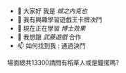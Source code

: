 - 👋 大家好 我是 _城之內克也_
- 👀 我有興趣學習遊戲王卡牌決鬥
- 🌱 現在正在學習 _博士效果_
- 💞️ 我想跟 _武藤遊戲_ 合作
- 📫 如何找到我 : 通過決鬥

場面總共13300請問有稻草人或是鐘擺嗎?

<!---
briankuo123/briankuo123 is a ✨ special ✨ repository because its `README.md` (this file) appears on your GitHub profile.
You can click the Preview link to take a look at your changes.
--->
